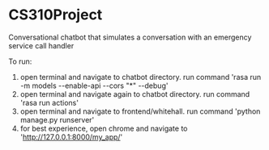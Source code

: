 # CS310Project
Conversational chatbot that simulates a conversation with an emergency service call handler

To run:
1) open terminal and navigate to chatbot directory. run command 'rasa run -m models --enable-api --cors "*" --debug'
2) open terminal and navigate again to chatbot directory. run command 'rasa run actions'
3) open terminal and navigate to frontend/whitehall. run command 'python manage.py runserver'
4) for best experience, open chrome and navigate to 'http://127.0.0.1:8000/my_app/'
